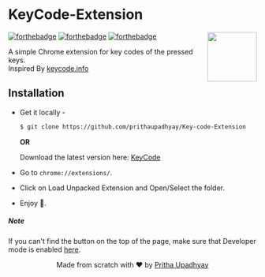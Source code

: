 # KeyCode-Extension

<img src="https://image.flaticon.com/icons/svg/148/148875.svg" align="right" width="100">


[![forthebadge](http://forthebadge.com/images/badges/built-with-love.svg)](http://forthebadge.com)
[![forthebadge](http://forthebadge.com/images/badges/uses-js.svg)](http://forthebadge.com)
[![forthebadge](http://forthebadge.com/images/badges/makes-people-smile.svg)](http://forthebadge.com)

A simple Chrome extension for key codes of the pressed keys.<br />
Inspired By [keycode.info](http://keycode.info/)

## Installation

 - Get it locally -
   ```sh
   $ git clone https://github.com/prithaupadhyay/Key-code-Extension
   ```

   **OR**

   Download the latest version here: [KeyCode](https://github.com/prithaupadhyay/Key-code-Extension/archive/master.zip)

 - Go to `chrome://extensions/`.
 - Click on Load Unpacked Extension and Open/Select the folder.
 - Enjoy 🎉.


##### Note

If you can't find the button on the top of the page, make sure that Developer mode is enabled [here](https://developer.chrome.com/extensions/faq#faq-dev-01).


<p align="center"> Made from scratch with ❤ by <a href="https://github.com/prithaupadhyay">Pritha Upadhyay</a> </p>
